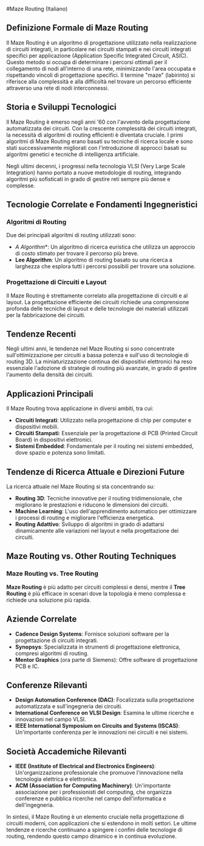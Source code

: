 #Maze Routing (Italiano)

## Definizione Formale di Maze Routing

Il Maze Routing è un algoritmo di progettazione utilizzato nella realizzazione di circuiti integrati, in particolare nei circuiti stampati e nei circuiti integrati specifici per applicazione (Application Specific Integrated Circuit, ASIC). Questo metodo si occupa di determinare i percorsi ottimali per il collegamento di nodi all'interno di una rete, minimizzando l'area occupata e rispettando vincoli di progettazione specifici. Il termine "maze" (labirinto) si riferisce alla complessità e alla difficoltà nel trovare un percorso efficiente attraverso una rete di nodi interconnessi.

## Storia e Sviluppi Tecnologici

Il Maze Routing è emerso negli anni '60 con l'avvento della progettazione automatizzata dei circuiti. Con la crescente complessità dei circuiti integrati, la necessità di algoritmi di routing efficienti è diventata cruciale. I primi algoritmi di Maze Routing erano basati su tecniche di ricerca locale e sono stati successivamente migliorati con l'introduzione di approcci basati su algoritmi genetici e tecniche di intelligenza artificiale.

Negli ultimi decenni, i progressi nella tecnologia VLSI (Very Large Scale Integration) hanno portato a nuove metodologie di routing, integrando algoritmi più sofisticati in grado di gestire reti sempre più dense e complesse.

## Tecnologie Correlate e Fondamenti Ingegneristici

### Algoritmi di Routing

Due dei principali algoritmi di routing utilizzati sono:

- **A* Algorithm**: Un algoritmo di ricerca euristica che utilizza un approccio di costo stimato per trovare il percorso più breve.
- **Lee Algorithm**: Un algoritmo di routing basato su una ricerca a larghezza che esplora tutti i percorsi possibili per trovare una soluzione.

### Progettazione di Circuiti e Layout

Il Maze Routing è strettamente correlato alla progettazione di circuiti e al layout. La progettazione efficiente dei circuiti richiede una comprensione profonda delle tecniche di layout e delle tecnologie dei materiali utilizzati per la fabbricazione dei circuiti.

## Tendenze Recenti

Negli ultimi anni, le tendenze nel Maze Routing si sono concentrate sull'ottimizzazione per circuiti a bassa potenza e sull'uso di tecnologie di routing 3D. La miniaturizzazione continua dei dispositivi elettronici ha reso essenziale l'adozione di strategie di routing più avanzate, in grado di gestire l'aumento della densità dei circuiti.

## Applicazioni Principali

Il Maze Routing trova applicazione in diversi ambiti, tra cui:

- **Circuiti Integrati**: Utilizzato nella progettazione di chip per computer e dispositivi mobili.
- **Circuiti Stampati**: Essenziale per la progettazione di PCB (Printed Circuit Board) in dispositivi elettronici.
- **Sistemi Embedded**: Fondamentale per il routing nei sistemi embedded, dove spazio e potenza sono limitati.

## Tendenze di Ricerca Attuale e Direzioni Future

La ricerca attuale nel Maze Routing si sta concentrando su:

- **Routing 3D**: Tecniche innovative per il routing tridimensionale, che migliorano le prestazioni e riducono le dimensioni dei circuiti.
- **Machine Learning**: L'uso dell'apprendimento automatico per ottimizzare i processi di routing e migliorare l'efficienza energetica.
- **Routing Adattivo**: Sviluppo di algoritmi in grado di adattarsi dinamicamente alle variazioni nel layout e nella progettazione dei circuiti.

## Maze Routing vs. Other Routing Techniques

### Maze Routing vs. Tree Routing

**Maze Routing** è più adatto per circuiti complessi e densi, mentre il **Tree Routing** è più efficace in scenari dove la topologia è meno complessa e richiede una soluzione più rapida.

## Aziende Correlate

- **Cadence Design Systems**: Fornisce soluzioni software per la progettazione di circuiti integrati.
- **Synopsys**: Specializzata in strumenti di progettazione elettronica, compresi algoritmi di routing.
- **Mentor Graphics** (ora parte di Siemens): Offre software di progettazione PCB e IC.

## Conferenze Rilevanti

- **Design Automation Conference (DAC)**: Focalizzata sulla progettazione automatizzata e sull'ingegneria dei circuiti.
- **International Conference on VLSI Design**: Esamina le ultime ricerche e innovazioni nel campo VLSI.
- **IEEE International Symposium on Circuits and Systems (ISCAS)**: Un'importante conferenza per le innovazioni nei circuiti e nei sistemi.

## Società Accademiche Rilevanti

- **IEEE (Institute of Electrical and Electronics Engineers)**: Un'organizzazione professionale che promuove l'innovazione nella tecnologia elettrica e elettronica.
- **ACM (Association for Computing Machinery)**: Un'importante associazione per i professionisti del computing, che organizza conferenze e pubblica ricerche nel campo dell'informatica e dell'ingegneria.

In sintesi, il Maze Routing è un elemento cruciale nella progettazione di circuiti moderni, con applicazioni che si estendono in molti settori. Le ultime tendenze e ricerche continuano a spingere i confini delle tecnologie di routing, rendendo questo campo dinamico e in continua evoluzione.